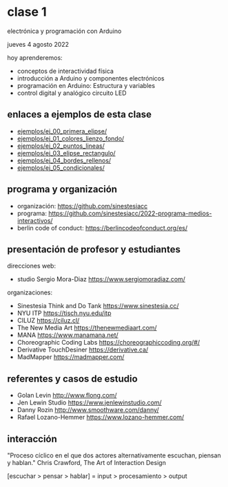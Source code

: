 # clase 1

electrónica y programación con Arduino

jueves 4 agosto 2022

hoy aprenderemos:

- conceptos de interactividad física
- introducción a Arduino y componentes electrónicos
- programación en Arduino: Estructura y variables
- control digital y analógico circuito LED

## enlaces a ejemplos de esta clase

- [ejemplos/ej_00_primera_elipse/](./ejemplos/ej_00_primera_elipse/)
- [ejemplos/ej_01_colores_lienzo_fondo/](./ejemplos/ej_01_colores_lienzo_fondo/)
- [ejemplos/ej_02_puntos_lineas/](./ejemplos/ej_02_puntos_lineas/)
- [ejemplos/ej_03_elipse_rectangulo/](./ejemplos/ej_03_elipse_rectangulo/)
- [ejemplos/ej_04_bordes_rellenos/](./ejemplos/ej_04_bordes_rellenos/)
- [ejemplos/ej_05_condicionales/](./ejemplos/ej_05_condicionales/)

## programa y organización

- organización: https://github.com/sinestesiacc
- programa: https://github.com/sinestesiacc/2022-programa-medios-interactivos/
- berlin code of conduct: https://berlincodeofconduct.org/es/

## presentación de profesor y estudiantes

direcciones web:

- studio Sergio Mora-Diaz https://www.sergiomoradiaz.com/ 

organizaciones:

- Sinestesia Think and Do Tank https://www.sinestesia.cc/
- NYU ITP https://tisch.nyu.edu/itp
- CILUZ https://ciluz.cl/
- The New Media Art https://thenewmediaart.com/
- MANA https://www.manamana.net/
- Choreographic Coding Labs https://choreographiccoding.org/#/
- Derivative TouchDesiner https://derivative.ca/
- MadMapper https://madmapper.com/

## referentes y casos de estudio

- Golan Levin http://www.flong.com/
- Jen Lewin Studio https://www.jenlewinstudio.com/
- Danny Rozin http://www.smoothware.com/danny/
- Rafael Lozano-Hemmer https://www.lozano-hemmer.com/

## interacción 

"Proceso cíclico en el que dos actores alternativamente escuchan, piensan y hablan." Chris Crawford, The Art of Interaction Design

[escuchar > pensar > hablar] =       input > procesamiento > output

